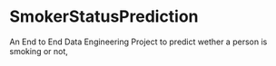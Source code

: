 # SmokerStatusPrediction
An End to End Data Engineering Project to predict wether a person is smoking or not, 
